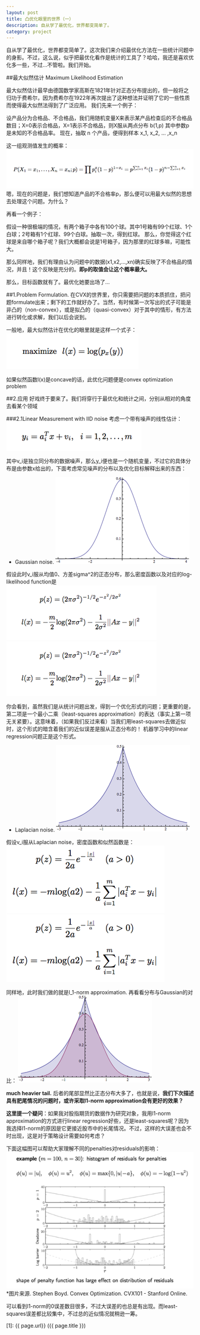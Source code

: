```yaml
---
layout: post
title: 凸优化眼里的世界（一）
description: 自从学了最优化，世界都变简单了。
category: project
---
```


自从学了最优化，世界都变简单了。这次我们来介绍最优化方法在一些统计问题中的身影。不过，这么说，似乎把最优化看作是统计的工具了？哈哈，我还是喜欢优化多一些，不过...不管啦。我们开始。

##最大似然估计 Maximum Likelihood Estimation

最大似然估计最早由德国数学家高斯在1821年针对正态分布提出的，但一般将之归功于费希尔，因为费希尔在1922年再次提出了这种想法并证明了它的一些性质而使得最大似然法得到了广泛应用。
我们先来一个例子：

设产品分为合格品、不合格品，我们用随机变量X来表示某产品检查后的不合格品数目；X=0表示合格品，X=1表示不合格品，则X服从两点分布 b(1,p) 其中参数p是未知的不合格品率。
现在，抽取 n 个产品，便得到样本 x_1, x_2, ... ,x_n

这一组观测值发生的概率：
![1](/images/cvx-1/1.png)
嗯，现在的问题是，我们想知道产品的不合格率p，那么便可以用最大似然的思想去处理这个问题。为什么？

再看一个例子：

假设一种很极端的情况，有两个箱子中各有100个球。其中1号箱有99个红球、1个白球；2号箱有1个红球、99个白球。抽取一次，得到红球。
那么，你觉得这个红球是来自哪个箱子呢？我们大概都会说是1号箱子，因为那里的红球多嘛，可能性大。

那么同样地，我们有理由认为问题中的数据(x1,x2,...,xn)确实反映了不合格品的情况，并且！这个反映是充分的。**即p的取值会让这个概率最大。**

那么，目标函数就有了。最优化她要出场了...

##1.Problem Formulation.
在CVX的世界里，你只需要把问题的本质抓住，把问题formulate出来；剩下的工作就好办了。当然，有时候第一次写出的式子可能是非凸的（non-convex），或是拟凸的（quasi-convex）对于其中的情形，有方法进行转化或求解，我们以后会说到。

一般地，最大似然估计在优化的眼里就是这样一个式子：
![2](/images/cvx-1/2.png)

如果似然函数l(x)是concave的话，此优化问题便是convex optimization problem

##2.应用
好戏终于要来了。我们将穿行于最优化和统计之间，分别从相对的角度去看某个领域

###2.1Linear Measurement with IID noise
考虑一个带有噪声的线性估计：
![3](/images/cvx-1/3.png)

其中v_i是独立同分布的数据噪声，那么y_i便也是一个随机变量，不过它的具体分布是由参数x给出的，下面考虑常见噪声的分布以及优化目标解释出来的东西：

* Gaussian noise.
![4](/images/cvx-1/4.png)

假设此时v_i服从均值0、方差sigma^2的正态分布，那么密度函数以及对应的log-likelihood function是
![5](/images/cvx-1/5.png)
![6](/images/cvx-1/6.png)


你会看到，虽然我们是从统计问题出发，得到一个优化形式的问题；更重要的是，第二项是一个最小二乘（least-squares approximation）的表达（事实上第一项无关紧要）。这意味着，（如果我们反过来看）当我们用least-squares去做近似时，这个形式的暗含着我们的近似误差是服从正态分布的！ 机器学习中的linear regression问题正是这个形式。

* Laplacian noise.
![7](/images/cvx-1/7.png)

假设v_i服从Laplacian noise，密度函数和似然函数是：
![8](/images/cvx-1/8.png)
![9](/images/cvx-1/9.png)

同样地，此时我们做的就是l_1-norm approximation. 再看看分布与Gaussian的对比：
![10](/images/cvx-1/10.png)

**much heavier tail.** 后者的尾部显然比正态分布大多了，也就是说，**我们下次描述具有肥尾情况的问题时，或许采取l1-norm approximation会有更好的效果？**

**这里提一个疑问**：如果我对股指期货的数据作为研究对象，我用l1-norm approximation的方式进行linear regression好些，还是least-squares呢？因为我选择l1-norm的原因是它更接近股市中的长尾情况。不过，这样的大误差也会不时出现，这是对于策略设计需要如何考虑？

下面这幅图可以帮助大家理解不同的penalties对residuals的影响：
![11](/images/cvx-1/11.png)
*图片来源. Stephen Boyd. Convex Optimization. CVX101 - Stanford Online.

可以看到l1-norm的0误差数目很多，不过大误差的也总是有出现。而least-squares误差都比较集中，不过总的近似情况就稍逊一筹。


[zihaolucky]:    http://zihaolucky.github.io  "zihaolucky"
[1]:    {{ page.url}}  ({{ page.title }})
